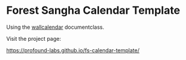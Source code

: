 # Forest Sangha Calendar Template

Using the [wallcalendar](https://github.com/profound-labs/wallcalendar) documentclass.

Visit the project page:

<https://profound-labs.github.io/fs-calendar-template/>

